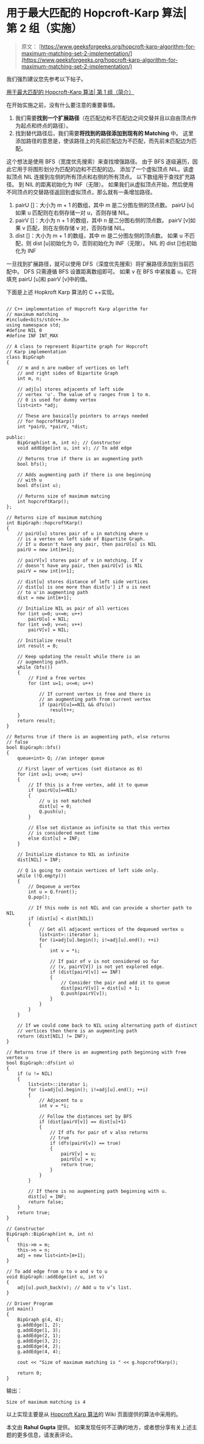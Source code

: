 # 用于最大匹配的 Hopcroft-Karp 算法| 第 2 组（实施）

> 原文： [https://www.geeksforgeeks.org/hopcroft-karp-algorithm-for-maximum-matching-set-2-implementation/](https://www.geeksforgeeks.org/hopcroft-karp-algorithm-for-maximum-matching-set-2-implementation/)

我们强烈建议您先参考以下帖子。

[用于最大匹配的 Hopcroft-Karp 算法| 第 1 组（简介）](https://www.geeksforgeeks.org/hopcroft-karp-algorithm-for-maximum-matching-set-1-introduction/)

在开始实施之前，没有什么要注意的重要事情。

1.  我们需要**找到一个扩展路径**（在匹配边和不匹配边之间交替并且以自由顶点作为起点和终点的路径）。
2.  找到替代路径后，我们需要**将找到的路径添加到现有的 Matching** 中。 这里添加路径的意思是，使该路径上的先前匹配边为不匹配，而先前未匹配边为匹配。

这个想法是使用 BFS（宽度优先搜索）来查找增强路径。 由于 BFS 逐级遍历，因此它用于将图形划分为匹配的边和不匹配的边。 添加了一个虚拟顶点 NIL，该虚拟顶点 NIL 连接到左侧的所有顶点和右侧的所有顶点。 以下数组用于查找扩充路径。 到 NIL 的距离初始化为 INF（无限）。 如果我们从虚拟顶点开始，然后使用不同顶点的交替路径返回到虚拟顶点，那么就有一条增加路径。

1.  pairU []：大小为 m + 1 的数组，其中 m 是二分图左侧的顶点数。 pairU [u]如果 u 匹配则在右侧存储一对 u，否则存储 NIL。
2.  pairV []：大小为 n + 1 的数组，其中 n 是二分图右侧的顶点数。 pairV [v]如果 v 匹配，则在左侧存储 v 对，否则存储 NIL。
3.  dist []：大小为 m + 1 的数组，其中 m 是二分图左侧的顶点数。 如果 u 不匹配，则 dist [u]初始化为 0，否则初始化为 INF（无限）。 NIL 的 dist []也初始化为 INF

一旦找到扩展路径，就可以使用 DFS（深度优先搜索）将扩展路径添加到当前匹配中。 DFS 只需遵循 BFS 设置距离数组即可。 如果 v 在 BFS 中紧挨着 u，它将填充 pairU [u]和 pairV [v]中的值。

下面是上述 Hopkroft Karp 算法的 C ++实现。

```

// C++ implementation of Hopcroft Karp algorithm for 
// maximum matching 
#include<bits/stdc++.h> 
using namespace std; 
#define NIL 0 
#define INF INT_MAX 

// A class to represent Bipartite graph for Hopcroft 
// Karp implementation 
class BipGraph 
{ 
    // m and n are number of vertices on left 
    // and right sides of Bipartite Graph 
    int m, n; 

    // adj[u] stores adjacents of left side 
    // vertex 'u'. The value of u ranges from 1 to m. 
    // 0 is used for dummy vertex 
    list<int> *adj; 

    // These are basically pointers to arrays needed 
    // for hopcroftKarp() 
    int *pairU, *pairV, *dist; 

public: 
    BipGraph(int m, int n); // Constructor 
    void addEdge(int u, int v); // To add edge 

    // Returns true if there is an augmenting path 
    bool bfs(); 

    // Adds augmenting path if there is one beginning 
    // with u 
    bool dfs(int u); 

    // Returns size of maximum matcing 
    int hopcroftKarp(); 
}; 

// Returns size of maximum matching 
int BipGraph::hopcroftKarp() 
{ 
    // pairU[u] stores pair of u in matching where u 
    // is a vertex on left side of Bipartite Graph. 
    // If u doesn't have any pair, then pairU[u] is NIL 
    pairU = new int[m+1]; 

    // pairV[v] stores pair of v in matching. If v 
    // doesn't have any pair, then pairU[v] is NIL 
    pairV = new int[n+1]; 

    // dist[u] stores distance of left side vertices 
    // dist[u] is one more than dist[u'] if u is next 
    // to u'in augmenting path 
    dist = new int[m+1]; 

    // Initialize NIL as pair of all vertices 
    for (int u=0; u<=m; u++) 
        pairU[u] = NIL; 
    for (int v=0; v<=n; v++) 
        pairV[v] = NIL; 

    // Initialize result 
    int result = 0; 

    // Keep updating the result while there is an 
    // augmenting path. 
    while (bfs()) 
    { 
        // Find a free vertex 
        for (int u=1; u<=m; u++) 

            // If current vertex is free and there is 
            // an augmenting path from current vertex 
            if (pairU[u]==NIL && dfs(u)) 
                result++; 
    } 
    return result; 
} 

// Returns true if there is an augmenting path, else returns 
// false 
bool BipGraph::bfs() 
{ 
    queue<int> Q; //an integer queue 

    // First layer of vertices (set distance as 0) 
    for (int u=1; u<=m; u++) 
    { 
        // If this is a free vertex, add it to queue 
        if (pairU[u]==NIL) 
        { 
            // u is not matched 
            dist[u] = 0; 
            Q.push(u); 
        } 

        // Else set distance as infinite so that this vertex 
        // is considered next time 
        else dist[u] = INF; 
    } 

    // Initialize distance to NIL as infinite 
    dist[NIL] = INF; 

    // Q is going to contain vertices of left side only.  
    while (!Q.empty()) 
    { 
        // Dequeue a vertex 
        int u = Q.front(); 
        Q.pop(); 

        // If this node is not NIL and can provide a shorter path to NIL 
        if (dist[u] < dist[NIL]) 
        { 
            // Get all adjacent vertices of the dequeued vertex u 
            list<int>::iterator i; 
            for (i=adj[u].begin(); i!=adj[u].end(); ++i) 
            { 
                int v = *i; 

                // If pair of v is not considered so far 
                // (v, pairV[V]) is not yet explored edge. 
                if (dist[pairV[v]] == INF) 
                { 
                    // Consider the pair and add it to queue 
                    dist[pairV[v]] = dist[u] + 1; 
                    Q.push(pairV[v]); 
                } 
            } 
        } 
    } 

    // If we could come back to NIL using alternating path of distinct 
    // vertices then there is an augmenting path 
    return (dist[NIL] != INF); 
} 

// Returns true if there is an augmenting path beginning with free vertex u 
bool BipGraph::dfs(int u) 
{ 
    if (u != NIL) 
    { 
        list<int>::iterator i; 
        for (i=adj[u].begin(); i!=adj[u].end(); ++i) 
        { 
            // Adjacent to u 
            int v = *i; 

            // Follow the distances set by BFS 
            if (dist[pairV[v]] == dist[u]+1) 
            { 
                // If dfs for pair of v also returns 
                // true 
                if (dfs(pairV[v]) == true) 
                { 
                    pairV[v] = u; 
                    pairU[u] = v; 
                    return true; 
                } 
            } 
        } 

        // If there is no augmenting path beginning with u. 
        dist[u] = INF; 
        return false; 
    } 
    return true; 
} 

// Constructor 
BipGraph::BipGraph(int m, int n) 
{ 
    this->m = m; 
    this->n = n; 
    adj = new list<int>[m+1]; 
} 

// To add edge from u to v and v to u 
void BipGraph::addEdge(int u, int v) 
{ 
    adj[u].push_back(v); // Add u to v’s list. 
} 

// Driver Program 
int main() 
{ 
    BipGraph g(4, 4); 
    g.addEdge(1, 2); 
    g.addEdge(1, 3); 
    g.addEdge(2, 1); 
    g.addEdge(3, 2); 
    g.addEdge(4, 2); 
    g.addEdge(4, 4); 

    cout << "Size of maximum matching is " << g.hopcroftKarp(); 

    return 0; 
} 

```

输出：

```
Size of maximum matching is 4
```

以上实现主要是从 [Hopcroft Karp 算法](https://en.wikipedia.org/wiki/Hopcroft%E2%80%93Karp_algorithm)的 Wiki 页面提供的算法中采用的。

本文由 **Rahul Gupta** 提供。 如果发现任何不正确的地方，或者想分享有关上述主题的更多信息，请发表评论。

